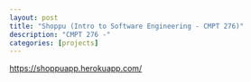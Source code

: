 ```yaml
---
layout: post
title: "Shoppu (Intro to Software Engineering - CMPT 276)"
description: "CMPT 276 -"
categories: [projects]
---
```


https://shoppuapp.herokuapp.com/

